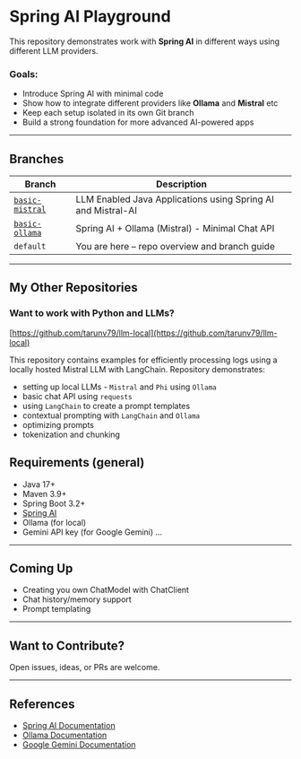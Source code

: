 # Spring AI Playground

This repository demonstrates work with **Spring AI** in different ways using different LLM providers.

### Goals:

- Introduce Spring AI with minimal code
- Show how to integrate different providers like **Ollama** and **Mistral** etc
- Keep each setup isolated in its own Git branch
- Build a strong foundation for more advanced AI-powered apps

---

## Branches

| Branch                                                                      | Description                                     |
|-----------------------------------------------------------------------------|-------------------------------------------------|
| [`basic-mistral`](https://github.com/tarunv79/spring-ai/tree/basic-mistral) | LLM Enabled Java Applications using Spring AI and Mistral-AI|
| [`basic-ollama`](https://github.com/tarunv79/spring-ai/tree/basic-ollama)   | Spring AI + Ollama (Mistral) - Minimal Chat API |
| `default`                                                                   | You are here – repo overview and branch guide   |

---

## My Other Repositories
### Want to work with Python and LLMs?
[https://github.com/tarunv79/llm-local](https://github.com/tarunv79/llm-local)

This repository contains examples for efficiently processing logs using a locally hosted Mistral LLM with LangChain. 
Repository demonstrates:
- setting up local LLMs - `Mistral` and `Phi` using `Ollama`
- basic chat API using `requests`
- using `LangChain` to create a prompt templates
- contextual prompting with `LangChain` and `Ollama`
- optimizing prompts
- tokenization and chunking

## Requirements (general)

- Java 17+
- Maven 3.9+
- Spring Boot 3.2+
- [Spring AI](https://docs.spring.io/spring-ai/reference/)
- Ollama (for local)
- Gemini API key (for Google Gemini)
...
---

## Coming Up

- Creating you own ChatModel with ChatClient
- Chat history/memory support
- Prompt templating

---

## Want to Contribute?

Open issues, ideas, or PRs are welcome.

---

## References
- [Spring AI Documentation](https://docs.spring.io/spring-ai/reference/)
- [Ollama Documentation](https://ollama.com/docs)
- [Google Gemini Documentation](https://developers.google.com/gemini)